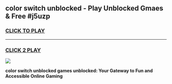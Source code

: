 
## color switch unblocked - Play Unblocked Gmaes & Free #j5uzp
<h3>
<a href="https://news.freeplayer.one?title=color_switch_unblocked&ref=03M">CLICK TO PLAY</a></h3>
<hr>

<h3>
<a href="https://news.freeplayer.one?title=color_switch_unblocked&ref=03M">CLICK 2 PLAY</a>
  
</h3>

<a href="https://news.freeplayer.one?title=color_switch_unblocked&ref=03M"><img src="https://clearcache.store/games.png"></a>


**color switch unblocked games unblocked: Your Gateway to Fun and Accessible Online Gaming**
